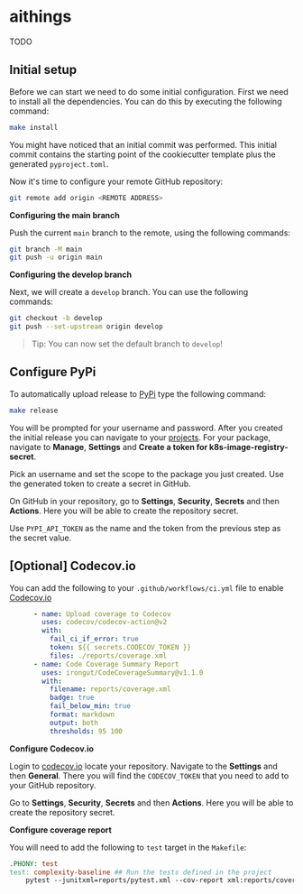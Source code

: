 # aithings

TODO

## Initial setup

Before we can start we need to do some initial configuration. First we need to install all the dependencies. You can do this by executing the following command:

```bash
make install
```

You might have noticed that an initial commit was performed. This initial commit contains the starting point of the cookiecutter template plus the generated `pyproject.toml`.

Now it's time to configure your remote GitHub repository:

```bash
git remote add origin <REMOTE ADDRESS>
```

**Configuring the main branch**

Push the current `main` branch to the remote, using the following commands:

```bash
git branch -M main
git push -u origin main
```

**Configuring the develop branch**

Next, we will create a `develop` branch. You can use the following commands:

```bash
git checkout -b develop
git push --set-upstream origin develop
```

> Tip: You can now set the default branch to `develop`!

## Configure PyPi

To automatically upload release to [PyPi](https://pypi.org/) type the following command:

```bash
make release
```

You will be prompted for your username and password. After you created the initial release you can navigate to your [projects](https://pypi.org/manage/projects/). For your package, navigate to **Manage**, **Settings** and **Create a token for k8s-image-registry-secret**.

Pick an username and set the scope to the package you just created. Use the generated token to create a secret in GitHub.

On GitHub in your repository, go to **Settings**, **Security**, **Secrets** and then **Actions**. Here you will be able to create the repository secret.

Use `PYPI_API_TOKEN` as the name and the token from the previous step as the secret value.

## [Optional] Codecov.io

You can add the following to your `.github/workflows/ci.yml` file to enable [Codecov.io](https://app.codecov.io/)

```yaml
      - name: Upload coverage to Codecov
        uses: codecov/codecov-action@v2
        with:
          fail_ci_if_error: true
          token: ${{ secrets.CODECOV_TOKEN }}
          files: ./reports/coverage.xml
      - name: Code Coverage Summary Report
        uses: irongut/CodeCoverageSummary@v1.1.0
        with:
          filename: reports/coverage.xml
          badge: true
          fail_below_min: true
          format: markdown
          output: both
          thresholds: 95 100
```

**Configure Codecov.io**

Login to [codecov.io](https://app.codecov.io) locate your repository. Navigate to the **Settings** and then **General**. There you will find the `CODECOV_TOKEN` that you need to add to your GitHub repository.

Go to **Settings**, **Security**, **Secrets** and then **Actions**. Here you will be able to create the repository secret.

**Configure coverage report**

You will need to add the following to `test` target in the `Makefile`:

```Makefile
.PHONY: test
test: complexity-baseline ## Run the tests defined in the project
	pytest --junitxml=reports/pytest.xml --cov-report xml:reports/coverage.xml
```
